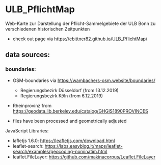 # ULB_PflichtMap

Web-Karte zur Darstellung der Pflicht-Sammelgebiete der ULB Bonn zu verschiedenen historischen Zeitpunkten

- check out page via https://cbittner82.github.io/ULB_PflichtMap/

## data sources:

### boundaries:

- OSM-boundaries via https://wambachers-osm.website/boundaries/
  * Regierungsbezirk Düsseldorf (from 13.12.2019)
  * Regierungsbezirk Köln (from 6.12.2019)

- Rheinprovinz from https://geodata.lib.berkeley.edu/catalog/GHGIS1890PROVINCES

- files have been processed and geometrically adjusted

JavaScript Libraries:
 - lafletjs 1.6.0: https://leafletjs.com/download.html
 - leaflet-search: https://labs.easyblog.it/maps/leaflet-search/examples/geocoding-nominatim.html
 - leaflet.FileLayer: https://github.com/makinacorpus/Leaflet.FileLayer
